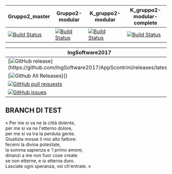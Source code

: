 | Gruppo2_master  | Gruppo2-modular | K_gruppo2-modular | K_gruppo2-modular-complete |
| ------------- | ------------- | -------------| ------------- |
| [![Build Status](https://travis-ci.org/IngSoftware2017/AppScontrini.svg?branch=gruppo2_master)](https://travis-ci.org/IngSoftware2017/AppScontrini) | [![Build Status](https://travis-ci.org/IngSoftware2017/AppScontrini.svg?branch=gruppo2-modular)](https://travis-ci.org/IngSoftware2017/AppScontrini) | [![Build Status](https://travis-ci.org/Kraktun/AppScontrini.svg?branch=gruppo2-modular)](https://travis-ci.org/Kraktun/AppScontrini) | [![Build Status](https://travis-ci.org/Kraktun/AppScontrini.svg?branch=gruppo2-modular-complete)](https://travis-ci.org/Kraktun/AppScontrini) |

| IngSoftware2017  |  Kraktun  |
| ------------- | ------------- |
| [![GitHub release](https://img.shields.io/github/release/IngSoftware2017/AppScontrini.svg?)](https://github.com/IngSoftware2017/AppScontrini/releases/latest) | [![GitHub release](https://img.shields.io/github/release/Kraktun/AppScontrini.svg?)](https://github.com/Kraktun/AppScontrini/releases/latest) |      
| [![Github All Releases](https://img.shields.io/github/downloads/IngSoftware2017/AppScontrini/total.svg?)]() | [![Github All Releases](https://img.shields.io/github/downloads/Kraktun/AppScontrini/total.svg?)]() |      
| [![GitHub pull requests](https://img.shields.io/github/issues-pr/IngSoftware2017/AppScontrini.svg)]() | [![GitHub pull requests](https://img.shields.io/github/issues-pr/Kraktun/AppScontrini.svg)]() |    
| [![GitHub issues](https://img.shields.io/github/issues/IngSoftware2017/AppScontrini.svg)]() | [![GitHub issues](https://img.shields.io/github/issues/Kraktun/AppScontrini.svg)]() |     


 
 
## BRANCH DI TEST
« Per me si va ne la città dolente,  
per me si va ne l'etterno dolore,  
per me si va tra la perduta gente.  
Giustizia mosse il mio alto fattore:    
fecemi la divina potestate,  
la somma sapienza e 'l primo amore;  
dinanzi a me non fuor cose create  
se non etterne, e io etterna duro.  
Lasciate ogni speranza, voi ch'entrate. »  

